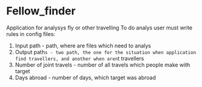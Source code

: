 # Fellow_finder
Application for analysys fly or other travelling
To do analys user must write rules in config files:
1. Input path - path, where are files which need to analys
2. Output path`s - two path, the one for the situation when application find travellers, and another when aren`t travellers
3. Number of joint travels - number of all travels which people make with target
4. Days abroad - number of days, which target was abroad
